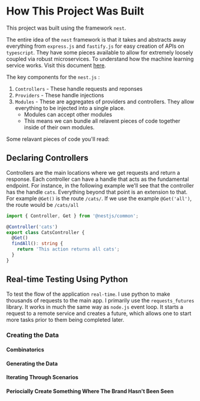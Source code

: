 # How This Project Was Built

This project was built using the framework `nest`. 

The entire idea of the `nest` framework is that it takes and abstracts away everything from `express.js` and `fastify.js` for easy creation of APIs on `typescript`. They have some pieces available to allow for extremely loosely coupled via robust microservices. To understand how the machine learning service works. Visit this document [here](how-it-works.md).


The key components for the `nest.js` :

1. `Controllers` - These handle requests and reponses
2. `Providers` - These handle injections
3. `Modules` - These are aggregates of providers and controllers. They allow everything to be injected into a single place.
    * Modules can accept other modules
    * This means we can bundle all relavent pieces of code together inside of their own modules. 


Some relavant pieces of code you'll read:

## Declaring Controllers

Controllers are the main locations where we get requests and return a response. Each controller can have a handle that acts as the fundamental endpoint. For instance, in the following example we'll see that the controller has the handle `cats`. Everything beyond that point is an extension to that. For example `@Get()` is the route `/cats/`. If we use the example `@Get('all')`, the route would be `/cats/all`

```ts
import { Controller, Get } from '@nestjs/common';

@Controller('cats')
export class CatsController {
  @Get()
  findAll(): string {
    return 'This action returns all cats';
  }
}
```




## Real-time Testing Using Python
To test the flow of the application `real-time`. I use python to make thousands of requests to the main app. I primarily use the `requests_futures` library. It works in much the same way as `node.js` event loop. It starts a request to a remote service and creates a future, which allows one to start more tasks prior to them being completed later.


### Creating the Data

#### Combinatorics

#### Generating the Data

#### Iterating Through Scenarios

#### Periocially Create Something Where The Brand Hasn't Been Seen